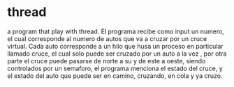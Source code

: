 # thread
a program that play with thread.
El programa recibe como input un numero, el cual corresponde al numero de autos que va a cruzar por un cruce virtual. 
Cada auto corresponde a un hilo que husa un proceso en particular llamado cruce, el cual solo puede ser cruzado por un auto a la vez
, por otra parte el cruce puede pasarse de norte a su y de este a oeste, siendo controlados por un semaforo, el programa menciona
el estado del cruce, y el estado del auto que puede ser en camino, cruzando, en cola  y ya cruzo.
